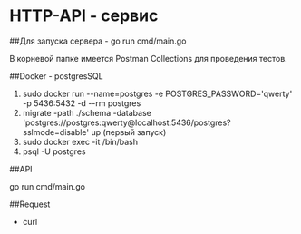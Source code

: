 # HTTP-API - сервис

##Для запуска сервера - go run cmd/main.go

В корневой папке имеется Postman Collections для проведения тестов.

##Docker - postgresSQL

1) sudo docker run --name=postgres -e POSTGRES_PASSWORD='qwerty' -p 5436:5432 -d --rm postgres
2) migrate -path ./schema -database 'postgres://postgres:qwerty@localhost:5436/postgres?sslmode=disable' up (первый запуск)
3) sudo docker exec -it <conteiner> /bin/bash
4) psql -U postgres

##API

go run cmd/main.go

##Request

- curl

